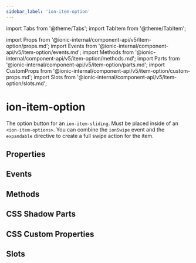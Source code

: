 ```yaml
---
sidebar_label: 'ion-item-option'
---
```


import Tabs from '@theme/Tabs';
import TabItem from '@theme/TabItem';

import Props from '@ionic-internal/component-api/v5/item-option/props.md';
import Events from '@ionic-internal/component-api/v5/item-option/events.md';
import Methods from '@ionic-internal/component-api/v5/item-option/methods.md';
import Parts from '@ionic-internal/component-api/v5/item-option/parts.md';
import CustomProps from '@ionic-internal/component-api/v5/item-option/custom-props.md';
import Slots from '@ionic-internal/component-api/v5/item-option/slots.md';

# ion-item-option

The option button for an `ion-item-sliding`. Must be placed inside of an `<ion-item-options>`.
You can combine the `ionSwipe` event and the `expandable` directive to create a full swipe
action for the item.

## Properties

<Props />

## Events

<Events />

## Methods

<Methods />

## CSS Shadow Parts

<Parts />

## CSS Custom Properties

<CustomProps />

## Slots

<Slots />
